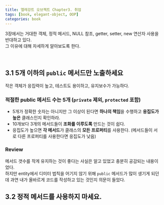 ```yaml
---
title: 엘레강트 오브젝트 Chapter3. 취업
tags: [book, elegant-object, OOP]
categories: book
---
```


3장에서는 거대한 객체, 정적 메서드, NULL 참조, getter, setter, new 연산자 사용을 반대하고 있다.  
그 이유에 대해 자세하게 알아보도록 한다.

<!--more-->
<br>

## 3.1 5개 이하의 `public` 메서드만 노출하세요

작은 객체가 응집력이 높고, 테스트도 용이하고, 유지보수가 가능하다.

### 적절한 **public 메서드** 수는 **5개** (`private` 제외, `protected` 포함)
- 5개가 정확한 숫자는 아니지만 그 이상이 된다면 **하나의 책임**을 수행하고 **응집도가 높은** 클래스인지 확인하라.
- 10개보다 3개의 메서드들이 **조화를 이루도록** 만드는 것이 쉽다.
- 응집도가 높으면 **각 메서드**가 클래스의 **모든 프로퍼티**를 사용한다. (메서드들이 서로 다른 프로퍼티를 사용한다면 응집도가 낮음) 


### Review

메서드 갯수를 작게 유지하는 것이 좋다는 사실은 알고 있었고 충분히 공감되는 내용이었다.    
하지만 entity에서 디미터 법칙을 어기지 않기 위해 `public` 메서드가 많이 생기게 되던데
과연 내가 올바르게 코드를 작성하고 있는 것인지 의문이 들었다.

## 3.2 정적 메서드를 사용하지 마세요.
